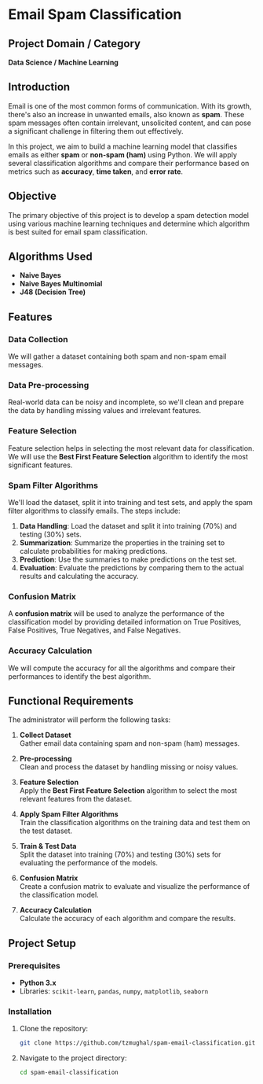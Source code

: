 # Email Spam Classification

## Project Domain / Category
**Data Science / Machine Learning**

## Introduction
Email is one of the most common forms of communication. With its growth, there's also an increase in unwanted emails, also known as **spam**. These spam messages often contain irrelevant, unsolicited content, and can pose a significant challenge in filtering them out effectively. 

In this project, we aim to build a machine learning model that classifies emails as either **spam** or **non-spam (ham)** using Python. We will apply several classification algorithms and compare their performance based on metrics such as **accuracy**, **time taken**, and **error rate**.

## Objective
The primary objective of this project is to develop a spam detection model using various machine learning techniques and determine which algorithm is best suited for email spam classification.

## Algorithms Used
- **Naive Bayes**
- **Naive Bayes Multinomial**
- **J48 (Decision Tree)**

## Features

### Data Collection
We will gather a dataset containing both spam and non-spam email messages.

### Data Pre-processing
Real-world data can be noisy and incomplete, so we'll clean and prepare the data by handling missing values and irrelevant features.

### Feature Selection
Feature selection helps in selecting the most relevant data for classification. We will use the **Best First Feature Selection** algorithm to identify the most significant features.

### Spam Filter Algorithms
We'll load the dataset, split it into training and test sets, and apply the spam filter algorithms to classify emails. The steps include:

1. **Data Handling**: Load the dataset and split it into training (70%) and testing (30%) sets.
2. **Summarization**: Summarize the properties in the training set to calculate probabilities for making predictions.
3. **Prediction**: Use the summaries to make predictions on the test set.
4. **Evaluation**: Evaluate the predictions by comparing them to the actual results and calculating the accuracy.

### Confusion Matrix
A **confusion matrix** will be used to analyze the performance of the classification model by providing detailed information on True Positives, False Positives, True Negatives, and False Negatives.

### Accuracy Calculation
We will compute the accuracy for all the algorithms and compare their performances to identify the best algorithm.

## Functional Requirements

The administrator will perform the following tasks:

1. **Collect Dataset**  
Gather email data containing spam and non-spam (ham) messages.

2. **Pre-processing**  
Clean and process the dataset by handling missing or noisy values.

3. **Feature Selection**  
Apply the **Best First Feature Selection** algorithm to select the most relevant features from the dataset.

4. **Apply Spam Filter Algorithms**  
Train the classification algorithms on the training data and test them on the test dataset.

5. **Train & Test Data**  
Split the dataset into training (70%) and testing (30%) sets for evaluating the performance of the models.

6. **Confusion Matrix**  
Create a confusion matrix to evaluate and visualize the performance of the classification model.

7. **Accuracy Calculation**  
Calculate the accuracy of each algorithm and compare the results.

## Project Setup

### Prerequisites
- **Python 3.x**
- Libraries: `scikit-learn`, `pandas`, `numpy`, `matplotlib`, `seaborn`

### Installation

1. Clone the repository:
    ```bash
    git clone https://github.com/tzmughal/spam-email-classification.git
    ```

2. Navigate to the project directory:
    ```bash
    cd spam-email-classification
    ```


